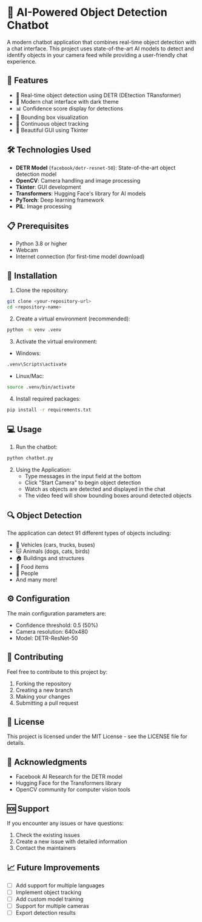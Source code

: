 # 🤖 AI-Powered Object Detection Chatbot

A modern chatbot application that combines real-time object detection with a chat interface. This project uses state-of-the-art AI models to detect and identify objects in your camera feed while providing a user-friendly chat experience.

## 🌟 Features

- 🎥 Real-time object detection using DETR (DEtection TRansformer)
- 💬 Modern chat interface with dark theme
- 📊 Confidence score display for detections
- 🎯 Bounding box visualization
- 🔄 Continuous object tracking
- 🎨 Beautiful GUI using Tkinter

## 🛠️ Technologies Used

- **DETR Model** (`facebook/detr-resnet-50`): State-of-the-art object detection model
- **OpenCV**: Camera handling and image processing
- **Tkinter**: GUI development
- **Transformers**: Hugging Face's library for AI models
- **PyTorch**: Deep learning framework
- **PIL**: Image processing

## 📋 Prerequisites

- Python 3.8 or higher
- Webcam
- Internet connection (for first-time model download)

## 🚀 Installation

1. Clone the repository:
```bash
git clone <your-repository-url>
cd <repository-name>
```

2. Create a virtual environment (recommended):
```bash
python -m venv .venv
```

3. Activate the virtual environment:
- Windows:
```bash
.venv\Scripts\activate
```
- Linux/Mac:
```bash
source .venv/bin/activate
```

4. Install required packages:
```bash
pip install -r requirements.txt
```

## 💻 Usage

1. Run the chatbot:
```bash
python chatbot.py
```

2. Using the Application:
   - Type messages in the input field at the bottom
   - Click "Start Camera" to begin object detection
   - Watch as objects are detected and displayed in the chat
   - The video feed will show bounding boxes around detected objects

## 🔍 Object Detection

The application can detect 91 different types of objects including:
- 🚗 Vehicles (cars, trucks, buses)
- 🐱 Animals (dogs, cats, birds)
- 🏠 Buildings and structures
- 🍎 Food items
- 👥 People
- And many more!

## ⚙️ Configuration

The main configuration parameters are:
- Confidence threshold: 0.5 (50%)
- Camera resolution: 640x480
- Model: DETR-ResNet-50

## 🤝 Contributing

Feel free to contribute to this project by:
1. Forking the repository
2. Creating a new branch
3. Making your changes
4. Submitting a pull request

## 📝 License

This project is licensed under the MIT License - see the LICENSE file for details.

## 🙏 Acknowledgments

- Facebook AI Research for the DETR model
- Hugging Face for the Transformers library
- OpenCV community for computer vision tools

## 🆘 Support

If you encounter any issues or have questions:
1. Check the existing issues
2. Create a new issue with detailed information
3. Contact the maintainers

## 📈 Future Improvements

- [ ] Add support for multiple languages
- [ ] Implement object tracking
- [ ] Add custom model training
- [ ] Support for multiple cameras
- [ ] Export detection results
